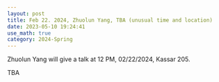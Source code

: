 ```yaml
---
layout: post
title: Feb 22. 2024, Zhuolun Yang, TBA (unusual time and location)
date: 2023-05-10 19:24:41
use_math: true
category: 2024-Spring
---
```

Zhuolun Yang will give a talk at 12 PM, 02/22/2024, Kassar 205.

TBA

